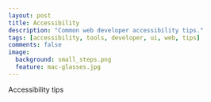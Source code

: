 ```yaml
---
layout: post
title: Accessibility
description: "Common web developer accessibility tips."
tags: [accessibility, tools, developer, ui, web, tips]
comments: false
image:
  background: small_steps.png
  feature: mac-glasses.jpg
---
```


Accessibility tips